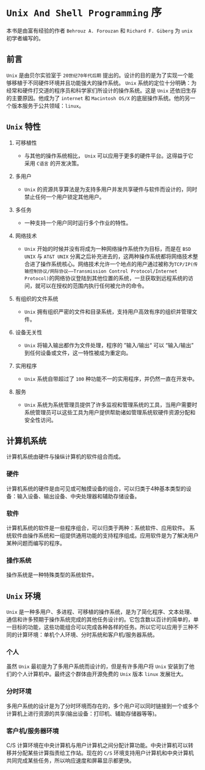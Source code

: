 # `Unix And Shell Programming` 序

  本书是由富有经验的作者 `Behrouz A. Forouzan` 和 `Richard F. Giberg` 为 `unix` 初学者编写的。

## 前言

 `Unix` 是由贝尔实验室于 `20世纪70年代后期` 提出的。设计的目的是为了实现一个能够移植于不同硬件环境并且功能强大的操作系统。 `Unix` 系统的定位十分明确：为经常和硬件打交道的程序员和科学家们所设计的操作系统。这是 `Unix` 还依旧生存的主要原因。他成为了 `internet` 和 `Macintosh OS/X` 的底层操作系统。他的另一个版本服务于公共领域：`linux`。

## `Unix` 特性

1. 可移植性
   - 与其他的操作系统相比， `Unix` 可以应用于更多的硬件平台。这得益于它采用 `C语言` 的开发决策。

2. 多用户
   - `Unix` 的资源共享算法是为支持多用户并发共享硬件与软件而设计的，同时禁止任何一个用户锁定其他用户。

3. 多任务
    - 一种支持一个用户同时运行多个作业的特性。

4. 网络技术
    - `Unix` 开始的时候并没有将成为一种网络操作系统作为目标，而是在 `BSD UNIX` 与 `AT&T UNIX` 分离之后补充进去的，这两种操作系统都将网络技术整合进了操作系统核心。网络技术允许一个地点的用户通过被称为`TCP/IP(传输控制协议/网际协议——Transmission Control Protocol/Internet Protocol)`的网络协议登陆到其他位置的系统，一旦获取到远程系统的访问，就可以在授权的范围内执行任何被允许的命令。

5. 有组织的文件系统
    - `Unix` 拥有组织严密的文件和目录系统，支持用户高效有序的组织并管理文件。

6. 设备无关性
    - `Unix` 将输入输出都作为文件处理，程序的 ”输入/输出“ 可以 “输入/输出” 到任何设备或文件，这一特性被成为重定向。

7. 实用程序
    - `Unix` 系统自带超过了 `100` 种功能不一的实用程序，并仍然一直在开发中。

8. 服务
    - `Unix` 系统为系统管理员提供了许多监视和管理系统的工具，当用户需要时系统管理员可以这些工具为用户提供帮助诸如管理系统软硬件资源分配和安全性访问。

## 计算机系统

计算机系统由硬件与操纵计算机的软件组合而成。

### 硬件

计算机系统的硬件是由可见或可触摸设备的组合，可以归类于4种基本类型的设备：输入设备、输出设备、中央处理器和辅助存储设备。

### 软件

计算机系统的软件是一些程序组合，可以归类于两种：系统软件、应用软件。 系统软件由操作系统和一组提供通用功能的支持程序组成。应用软件是为了解决用户某种问题而编写的程序。

### 操作系统

操作系统是一种特殊类型的系统软件。

## `Unix` 环境

`Unix` 是一种多用户、多进程、可移植的操作系统，是为了简化程序、文本处理、通信和许多预期于操作系统完成的其他任务设计的。它包含数以百计的简单的，单一目标的功能，这些功能组合可以完成各种各样的任务。所以它可以应用于三种不同的计算环境：单机个人环境、分时系统和客户机/服务器系统。

### 个人

虽然 `Unix` 最初是为了多用户系统而设计的，但是有许多用户将 `Unix` 安装到了他们的个人计算机中。最终这个群体由开源免费的 `Unix` 版本 `linux` 发展壮大。

### 分时环境

多用户系统的设计是为了分时环境而存在的，多个用户可以同时链接到一个或多个计算机上进行资源的共享(输出设备：打印机、辅助存储器等等)。

### 客户机/服务器环境

C/S 计算环境在中央计算机与用户计算机之间分配计算功能。中央计算机可以转移并分配某些计算指责给工作站。现在的 `C/S` 环境支持用户计算机和中央计算机共同完成某些任务，所以响应速度和屏幕显示都更快。


